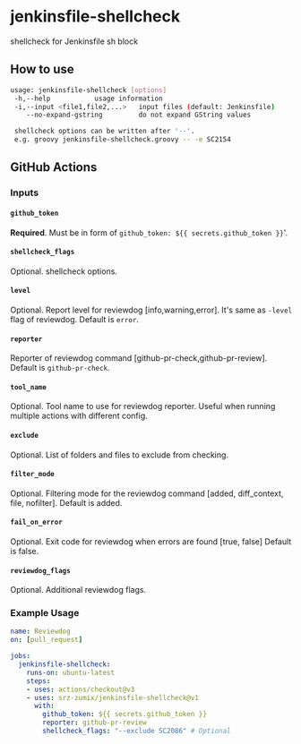 # jenkinsfile-shellcheck

shellcheck for Jenkinsfile sh block

## How to use

```sh
usage: jenkinsfile-shellcheck [options]
 -h,--help           usage information
 -i,--input <file1,file2,...>   input files (default: Jenkinsfile)
    --no-expand-gstring         do not expand GString values

 shellcheck options can be written after '--'.
 e.g. groovy jenkinsfile-shellcheck.groovy -- -e SC2154
```

## GitHub Actions

### Inputs

#### `github_token`

**Required**. Must be in form of `github_token: ${{ secrets.github_token }}`'.

#### `shellcheck_flags`

Optional. shellcheck options.

#### `level`

Optional. Report level for reviewdog [info,warning,error].
It's same as `-level` flag of reviewdog.
Default is `error`.

#### `reporter`

Reporter of reviewdog command [github-pr-check,github-pr-review].
Default is `github-pr-check`.

#### `tool_name`

Optional. Tool name to use for reviewdog reporter. Useful when running multiple actions with different config.

#### `exclude`

Optional. List of folders and files to exclude from checking.

#### `filter_mode`

Optional. Filtering mode for the reviewdog command [added, diff_context, file, nofilter]. Default is added.

#### `fail_on_error`

Optional. Exit code for reviewdog when errors are found [true, false] Default is false.

#### `reviewdog_flags`

Optional. Additional reviewdog flags.

### Example Usage

```yml
name: Reviewdog
on: [pull_request]

jobs:
  jenkinsfile-shellcheck:
    runs-on: ubuntu-latest
    steps:
    - uses: actions/checkout@v3
    - uses: srz-zumix/jenkinsfile-shellcheck@v1
      with:
        github_token: ${{ secrets.github_token }}
        reporter: github-pr-review
        shellcheck_flags: "--exclude SC2086" # Optional
```
